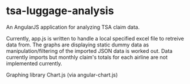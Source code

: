 # tsa-luggage-analysis
An AngularJS application for analyzing TSA claim data.

Currently, app.js is written to handle a local specified excel file to retreive data from. The graphs are displaying static dummy data as manipulation/filtering of the imported JSON data is worked out. Data currently imports but monthly claim's totals for each airline are not implemented currently.

Graphing library Chart.js (via angular-chart.js)
